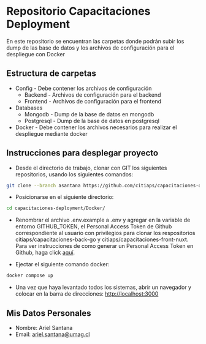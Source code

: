 # Repositorio Capacitaciones Deployment
En este repositorio se encuentran las carpetas donde podrán subir los dump de las base de datos y los archivos de configuración para el despliegue con Docker
## Estructura de carpetas
* Config - Debe contener los archivos de configuración 
    * Backend - Archivos de configuración para el backend
    * Frontend - Archivos de configuración para el frontend
* Databases
    * Mongodb - Dump de la base de datos en mongodb
    * Postgresql - Dump de la base de datos en postgresql
* Docker - Debe contener los archivos necesarios para realizar el despliegue mediante docker

## Instrucciones para desplegar proyecto

- Desde el directorio de trabajo, clonar con GIT los siguientes repositorios, usando los siguientes comandos:
```bash
git clone --branch asantana https://github.com/citiaps/capacitaciones-deployment.git
```
- Posicionarse en el siguiente directorio:
```bash
cd capacitaciones-deployment/Docker/
```
- Renombrar el archivo .env.example a .env y agregar en la variable de entorno GITHUB_TOKEN,  el Personal Access Token de Github correspondiente al usuario con privilegios para clonar los respositorios citiaps/capacitaciones-back-go y citiaps/capacitaciones-front-nuxt. 
Para ver instrucciones de como generar un Personal Access Token en Github, haga click [aquí](https://docs.github.com/es/enterprise-server@3.7/authentication/keeping-your-account-and-data-secure/managing-your-personal-access-tokens).

- Ejectar el siguiente comando docker:
```bash
docker compose up
```
- Una vez que haya levantado todos los sistemas, abrir un navegador y colocar en la barra de direcciones:
[http://localhost:3000](http://localhost:3000)

## Mis Datos Personales
* Nombre: Ariel Santana
* Email: ariel.santana@umag.cl
